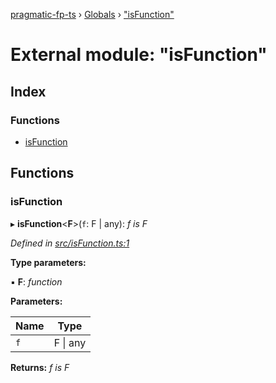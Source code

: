 [pragmatic-fp-ts](../README.md) › [Globals](../globals.md) › ["isFunction"](_isfunction_.md)

# External module: "isFunction"

## Index

### Functions

* [isFunction](_isfunction_.md#isfunction)

## Functions

###  isFunction

▸ **isFunction**<**F**>(`f`: F | any): *f is F*

*Defined in [src/isFunction.ts:1](https://github.com/hermann-p/pragmatic-fp-ts/blob/87551e7/src/isFunction.ts#L1)*

**Type parameters:**

▪ **F**: *function*

**Parameters:**

Name | Type |
------ | ------ |
`f` | F &#124; any |

**Returns:** *f is F*
